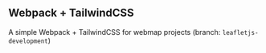 ## Webpack + TailwindCSS
A simple Webpack + TailwindCSS for webmap projects (branch: `leafletjs-development`)
